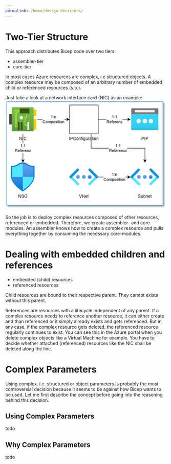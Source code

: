 ```yaml
---
permalink: /home/design-decisions/
---
```

# Two-Tier Structure
This approach distributes Bicep code over two tiers:
- assembler-tier
- core-tier

In most cases Azure resources are complex, i.e structured objects.
A complex resource may be composed of an arbitrary number of embedded child or referenced resources (s.b.).

Just take a look at a network interface card (NIC) as an example:
<img src="images\Network-Interface-Card.png">

So the job is to deploy complex resources composed of other resources, referenced or embedded.
Therefore, we create assembler- and core-modules.
An assembler knows how to create a complex resource and pulls everything together by consuming the necessary core-modules.

# Dealing with embedded children and references

- embedded (child) resources
- referenced resources

Child resources are bound to their respective parent. 
They cannot exists without this parent. 

References are resources with a lifecycle independent of any parent.
If a complex resource needs to reference another resource, it can either create and than referenced or
it simply already exists and gets referenced. But in any case, if the complex resource gets deleted, the 
referenced resource regularly continues to exist.
You can see this in the Azure portal when you delete complex objects like a Virtual Machine for example.
You have to decide whether attached (referenced) resources like the NIC shall be deleted along the line.

# Complex Parameters
Using complex, i.e. structured or object parameters is probably the most controversial decision because it seems to
be against how Bicep wants to be used.
Let me first describe the concept before going into the reasoning behind this decision.
## Using Complex Parameters
todo
## Why Complex Parameters
todo
